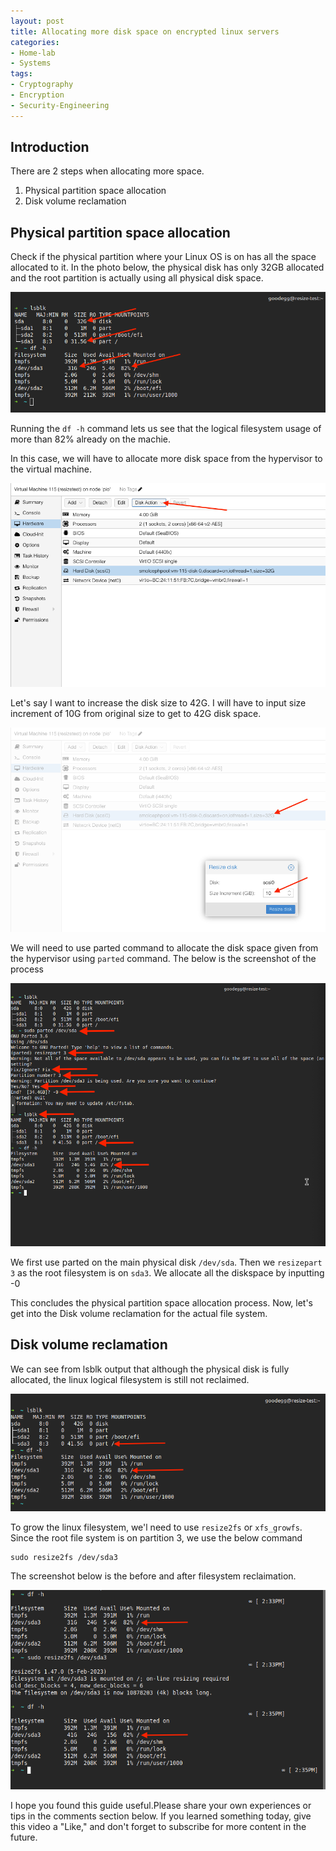 ```yaml
---
layout: post
title: Allocating more disk space on encrypted linux servers
categories:
- Home-lab
- Systems
tags:
- Cryptography
- Encryption
- Security-Engineering
---
```


## Introduction

There are 2 steps when allocating more space.

1. Physical partition space allocation
2. Disk volume reclamation

## Physical partition space allocation

Check if the physical partition where your Linux OS is on has all the space allocated to it. In the photo below, the physical disk has only 32GB allocated and the root partition is actually using all physical disk space.

![lsblkoutput](/assets/img/diskresize/lsblk.png)

Running the `df -h` command lets us see that the logical filesystem usage of more than 82% already on the machie.

In this case, we will have to allocate more disk space from the hypervisor to the virtual machine. 

![hypervisordisk](/assets/img/diskresize/diskaction.png)

Let's say I want to increase the disk size to 42G. I will have to input size increment of 10G from original size to get to 42G disk space.

![allocatespace](/assets/img/diskresize/allocation.png)

We will need to use parted command to allocate the disk space given from the hypervisor using `parted` command. The below is the screenshot of the process

![parted](/assets/img/diskresize/parted.png)

We first use parted on the main physical disk `/dev/sda`.
Then we `resizepart 3` as the root filesystem is on `sda3`.
We allocate all the diskspace by inputting -0

This concludes the physical partition space allocation process. Now, let's get into the Disk volume reclamation for the actual file system.

## Disk volume reclamation

We can see from lsblk output that although the physical disk is fully allocated, the linux logical filesystem is still not reclaimed.

![allocatedbutnotreclaimed](/assets/img/diskresize/notreclaimed.png)

To grow the linux filesystem, we'l need to use `resize2fs` or `xfs_growfs`. Since the root file system is on partition 3, we use the below command

```
sudo resize2fs /dev/sda3
```

The screenshot below is the before and after filesystem reclaimation.

![afterreclaim](/assets/img/diskresize/afterreclaim.png)

I hope you found this guide useful.Please share your own experiences or tips in the comments section below. If you learned something today, give this video a "Like," and don't forget to subscribe for more content in the future.
